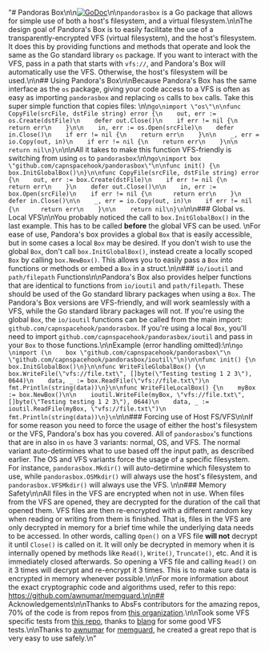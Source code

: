 "# Pandoras Box\n\n[![GoDoc](https://godoc.org/github.com/capnspacehook/pandorasbox?status.svg)](https://godoc.org/github.com/capnspacehook/pandorasbox)\n\n`pandorasbox` is a Go package that allows for simple use of both a host's filesystem, and a virtual filesystem.\n\nThe design goal of Pandora's Box is to easily facilitate the use of a transparently-encrypted VFS (virtual filesystem), and the host's filesystem. It does this by providing functions and methods that operate and look the same as the Go standard library `os` package. If you want to interact with the VFS, pass in a path that starts with `vfs://`, and Pandora's Box will automatically use the VFS. Otherwise, the host's filesystem will be used.\n\n## Using Pandora's Box\n\nBecause Pandora's Box has the same interface as the `os` package, giving your code access to a VFS is often as easy as importing `pandorasbox` and replacing `os` calls to `box` calls. Take this super simple function that copies files: \n\n```go\nimport \"os\"\n\nfunc CopyFile(srcFile, dstFile string) error {\n    out, err := os.Create(dstFile)\n    defer out.Close()\n    if err != nil {\n      return err\n    }\n\n    in, err := os.Open(srcFile)\n    defer in.Close()\n    if err != nil {\n    return err\n    }\n\n    _, err = io.Copy(out, in)\n    if err != nil {\n    return err\n    }\n\n    return nil\n}\n```\n\nAll it takes to make this function VFS-friendly is switching from using `os` to `pandorasbox`:\n\n```go\nimport box \"github.com/capnspacehook/pandorasbox\"\n\nfunc init() {\n    box.InitGlobalBox()\n}\n\nfunc CopyFile(srcFile, dstFile string) error {\n    out, err := box.Create(dstFile)\n    if err != nil {\n      return err\n    }\n    defer out.Close()\n\n    in, err := box.Open(srcFile)\n    if err != nil {\n      return err\n    }\n    defer in.Close()\n\n    _, err = io.Copy(out, in)\n    if err != nil {\n      return err\n    }\n\n    return nil\n}\n```\n\n### Global vs. Local VFS\n\nYou probably noticed the call to `box.InitGlobalBox()` in the last example. This has to be called **before** the global VFS can be used. \nFor ease of use, Pandora's box provides a global `Box` that is easily accessible, but in some cases a local `Box` may be desired. If you don't wish to use the global `Box`, don't call `box.InitGlobalBox()`, instead create a locally scoped `Box` by calling `box.NewBox()`. This allows you to easily pass a `Box` into functions or methods or embed a `Box` in a struct.\n\n### `io/ioutil` and `path/filepath` Functions\n\nPandora's Box also provides helper functions that are identical to functions from `io/ioutil` and `path/filepath`. These should be used of the Go standard library packages when using a `Box`. The Pandora's Box versions are VFS-friendly, and will work seamlessly with a VFS, while the Go standard library packages will not. If you're using the global `Box`, the `io/ioutil` functions can be called from the main import: `github.com/capnspacehook/pandorasbox`. If you're using a local `Box`, you'll need to import `github.com/capnspacehook/pandorasbox/ioutil` and pass in your `Box` to those functions.\n\nExample (error handling omitted):\n\n```go \nimport (\n    box \"github.com/capnspacehook/pandorasbox\"\n    \"github.com/capnspacehook/pandorasbox/ioutil\"\n)\n\nfunc init() {\n    box.InitGlobalBox()\n}\n\nfunc WriteFileGlobalBox() {\n    box.WriteFile(\"vfs://file.txt\", []byte(\"Testing testing 1 2 3\"), 0644)\n    data, _ := box.ReadFile(\"vfs://file.txt\")\n    fmt.Println(string(data))\n}\n\nfunc WriteFileLocalBox() {\n    myBox := box.NewBox()\n\n    ioutil.WriteFile(myBox, \"vfs://file.txt\", []byte(\"Testing testing 1 2 3\"), 0644)\n    data, _ := ioutil.ReadFile(myBox, \"vfs://file.txt\")\n    fmt.Println(string(data))\n}\n```\n\n### Forcing use of Host FS/VFS\n\nIf for some reason you need to force the usage of either the host's filesystem or the VFS, Pandora's box has you covered. All of `pandorasbox`'s functions that are in also in `os` have 3 variants: normal, OS, and VFS. The normal variant auto-detirmines what to use based off the input path, as described earlier. The OS and VFS variants force the usage of a specific filesystem. For instance, `pandorasbox.Mkdir()` will auto-detirmine which filesystem to use, while `pandorasbox.OSMkdir()` will always use the host's filesystem, and `pandorasbox.VFSMkdir()` will always use the VFS. \n\n### Memory Safety\n\nAll files in the VFS are encrypted when not in use. When files from the VFS are opened, they are decrypted for the duration of the call that opened them. VFS files are then re-encrypted with a different random key when reading or writing from them is finished. That is, files in the VFS are only decrypted in memory for a brief time while the underlying data needs to be accessed. In other words, calling `Open()` on a VFS file **will not** decrypt it until `Close()` is called on it. It will only be decrypted in memory when it is internally opened by methods like `Read()`, `Write()`, `Truncate()`, etc. And it is immediately closed afterwards. So opening a VFS file and calling `Read()` on it 3 times will decrypt and re-encrypt it 3 times. This is to make sure data is encrypted in memory whenever possible.\n\nFor more information about the exact cryptographic code and algorithms used, refer to this repo: https://github.com/awnumar/memguard.\n\n## Acknowledgements\n\nThanks to AbsFs contributors for the amazing repos, 70% of the code is from repos from [this organization](https://github.com/absfs).\n\nTook some VFS specific tests from [this repo](https://github.com/blang/vfs), thanks to [blang](https://github.com/blang) for some good VFS tests.\n\nThanks to [awnumar](https://github.com/awnumar) for [memguard](https://github.com/awnumar/memguard), he created a great repo that is very easy to use safely.\n"